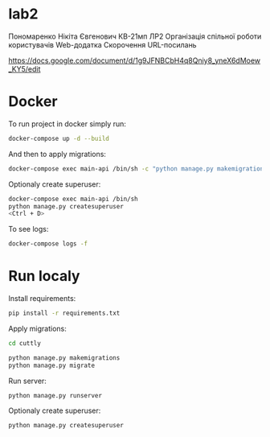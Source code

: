 # lab2
Пономаренко Нікіта Євгенович КВ-21мп ЛР2 Організація спільної роботи користувачів Web-додатка Скорочення URL-посилань

https://docs.google.com/document/d/1g9JFNBCbH4q8Qniy8_yneX6dMoew_KY5/edit


# Docker

To run project in docker simply run:

```sh
docker-compose up -d --build
```

And then to apply migrations:

```sh
docker-compose exec main-api /bin/sh -c "python manage.py makemigrations && python manage.py migrate"
```

Optionaly create superuser:

```sh
docker-compose exec main-api /bin/sh
python manage.py createsuperuser
<Ctrl + D>
```

To see logs:

```sh
docker-compose logs -f
```

# Run localy

Install requirements:

```sh
pip install -r requirements.txt
```

Apply migrations:

```sh
cd cuttly
```

```sh
python manage.py makemigrations
python manage.py migrate
```

Run server:

```sh
python manage.py runserver
```

Optionaly create superuser:

```sh
python manage.py createsuperuser
```